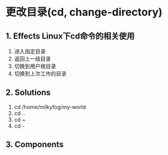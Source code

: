 # 更改目录(cd, change-directory)

## 1. **Effects** Linux下cd命令的相关使用

1. 进入指定目录
2. 返回上一级目录
3. 切换到用户根目录
4. 切换到上次工作的目录

## 2. **Solutions**

1. cd /home/milkyfog/my-world
2. cd ..
3. cd ~
4. cd -

## 3. **Components**
